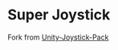 # Super Joystick

Fork from [Unity-Joystick-Pack](https://github.com/FeneraxStudios/Unity-Joystick-Pack)
